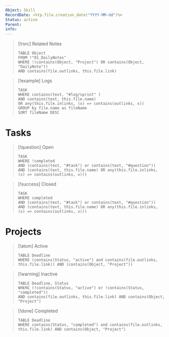 ```yaml
---
Object: Skill
RecordDate: <%tp.file.creation_date("YYYY-MM-dd")%>
Status: active
Parent: 
info:
---
```

>[!rsrc]  Related Notes
>```dataview
>TABLE Object
>FROM !"01_DailyNotes"
>WHERE !(contains(Object, "Project") OR contains(Object, "DailyNote"))
>AND contains(file.outlinks, this.file.link)

> [!example] Logs
> ```dataview
> TASK
>WHERE contains(text, "#log/sprint" )
>AND contains(text, this.file.name)
>OR any(this.file.inlinks, (x) => contains(outlinks, x))
>GROUP by file.name as fileName
>SORT fileName DESC

# Tasks

>[!question] Open
>```dataview
>TASK
>WHERE !completed
>AND (contains(text, "#task") or contains(text, "#question"))
>AND (contains(text, this.file.name) OR any(this.file.inlinks, (x) => contains(outlinks, x)))

>[!success] Closed
>```dataview
>TASK
>WHERE completed
>AND (contains(text, "#task") or contains(text, "#question"))
>AND (contains(text, this.file.name) OR any(this.file.inlinks, (x) => contains(outlinks, x)))

# Projects

> [!atom] Active
> ```dataview
> TABLE Deadline
> WHERE (contains(Status, "active") and contains(file.outlinks, this.file.link)) AND (contains(Object, "Project"))

> [!warning] Inactive
> ```dataview
> TABLE Deadline, Status
> WHERE (!contains(Status, "active") or !contains(Status, "completed"))
> AND contains(file.outlinks, this.file.link) AND contains(Object, "Project")

> [!done] Completed
> ```dataview
> TABLE Deadline
> WHERE contains(Status, "completed") and contains(file.outlinks, this.file.link) AND contains(Object, "Project")
